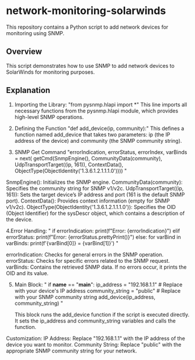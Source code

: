 # network-monitoring-solarwinds
This repository contains a Python script to add network devices for monitoring using SNMP.

## Overview
This script demonstrates how to use SNMP to add network devices to SolarWinds for monitoring purposes. 

## Explanation
1. Importing the Library:
"from pysnmp.hlapi import *"
This line imports all necessary functions from the pysnmp.hlapi module, which provides high-level SNMP operations.

2. Defining the Function
"def add_device(ip, community):"
This defines a function named add_device that takes two parameters: ip (the IP address of the device) and community (the SNMP community string).

3. SNMP Get Command
"errorIndication, errorStatus, errorIndex, varBinds = next(
    getCmd(SnmpEngine(),
           CommunityData(community),
           UdpTransportTarget((ip, 161)),
           ContextData(),
           ObjectType(ObjectIdentity('1.3.6.1.2.1.1.1.0')))) "

SnmpEngine(): Initializes the SNMP engine.
CommunityData(community): Specifies the community string for SNMP v1/v2c.
UdpTransportTarget((ip, 161)): Sets the target device’s IP address and port (161 is the default SNMP port).
ContextData(): Provides context information (empty for SNMP v1/v2c).
ObjectType(ObjectIdentity('1.3.6.1.2.1.1.1.0')): Specifies the OID (Object Identifier) for the sysDescr object, which contains a description of the device.

4.Error Handling:
" if errorIndication:
    print(f"Error: {errorIndication}")
elif errorStatus:
    print(f"Error: {errorStatus.prettyPrint()}")
else:
    for varBind in varBinds:
        print(f'{varBind[0]} = {varBind[1]}') "
        
errorIndication: Checks for general errors in the SNMP operation.
errorStatus: Checks for specific errors related to the SNMP request.
varBinds: Contains the retrieved SNMP data. If no errors occur, it prints the OID and its value.

5. Main Block:
   " if __name__ == "__main__":
    ip_address = "192.168.1.1"  # Replace with your device's IP address
    community_string = "public"  # Replace with your SNMP community string
    add_device(ip_address, community_string) "

   This block runs the add_device function if the script is executed directly. It sets the ip_address and community_string variables and calls the function.

Customization: 
IP Address: Replace "192.168.1.1" with the IP address of the device you want to monitor.
Community String: Replace "public" with the appropriate SNMP community string for your network.


